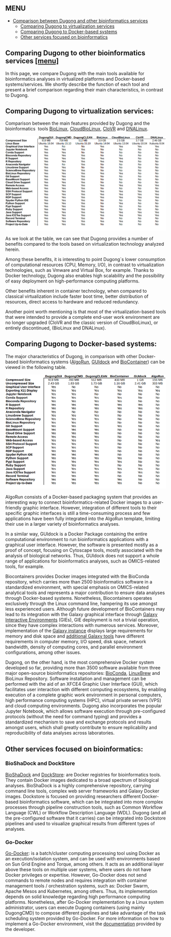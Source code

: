 ## MENU <a name="menu" />

- [Comparison between Dugong and other bioinformatics services](#DugongCompare)
    - [Comparing Dugong to virtualization services](#DugongCompare)
    - [Comparing Dugong to Docker-based systems](#DugongCompare)
    - [Other services focused on bioinformatics](#DugongCompare)

## Comparing Dugong to other bioinformatics services <a name="DugongCompare" /> [[menu]](#menu)

In this page, we compare Dugong with the main tools available for bioinformatics analyses in virtualized platforms and Docker-based systems/services. We shortly describe the function of each tool and present a brief comparison regarding their main characteristics, in contrast to Dugong.

## Comparing Dugong to virtualization services:

Comparison between the main features provided by Dugong and the bioinformatics  tools [BioLinux](http://environmentalomics.org/bio-linux/), [CloudBioLinux](http://cloudbiolinux.org/), [CloVR](http://clovr.org) and [DNALinux](http://www.dnalinux.com).

![Comparative](https://raw.githubusercontent.com/DugongBioinformatics/dugongbioinformatics.github.io/master/.misc/comparative_cloud.png)

As we look at the table, we can see that Dugong provides a number of benefits compared to the tools based on virtualization technology analyzed herein.

Among these benefits, it is interesting to point Dugong´s lower consumption of computational resources (CPU, Memory, I/O), in contrast to virtualization technologies, such as Vmware and Virtual Box, for example. Thanks to Docker technology, Dugong also enables high scalability and the possibility of easy deployment on high-performance computing platforms.

Other benefits inherent in container technology, when compared to classical virtualization include faster boot time, better distribution of resources, direct access to hardware and reduced redundancy.

Another point worth mentioning is that most of the virtualization-based tools that were intended to provide a complete end-user work environment are no longer upgraded (CloVR and the classic version of CloudBioLinux), or entirely discontinued, (BioLinux and DNALinux).

## Comparing Dugong to Docker-based systems:

The major characteristics of Dugong, in comparison with other Docker-based bioinformatics systems ([AlgoRun](https://github.com/algorun/algorun), [GUIdock](https://github.com/WebDataScience/GUIdock) and [BioContainer](https://github.com/BioContainers))  can be viewed in the following table.

![Comparative](https://raw.githubusercontent.com/DugongBioinformatics/dugongbioinformatics.github.io/master/.misc/comparative_docker.png)

AlgoRun consists of a Docker-based packaging system that provides an interesting way to connect bioinformatics-related Docker images to a user-friendly graphic interface. However, integration of different tools to their specific graphic interfaces is still a time-consuming process and few applications have been fully integrated into the AlgoRun template, limiting their use in a larger variety of bioinformatics analyses.

In a similar way, GUIdock is a Docker Package containing the entire computational environment to run bioinformatics applications with a graphical user interface. However, the software is presented mostly as a proof of concept, focusing on Cytoscape tools, mostly associated with the analysis of biological networks. Thus, GUIdock does not support a whole range of applications for bioinformatics analyses, such as OMICS-related tools, for example.

Biocontainers provides Docker images integrated with the BioConda repository, which carries more than 2500 bioinformatics software in a standardized environment, with special emphasis on OMICS-related analytical tools and represents a major contribution to ensure data analyses through Docker-based systems. Nonetheless, Biocontainers operates exclusively through the Linux command line, hampering its use amongst less experienced users. Although future development of BioContainers may lead to its integration with the Galaxy graphical interface through [Galaxy Interactive Environments](https://galaxyproject.org/admin/gies/) (GIEs), GIE deployment is not a trivial operation, since they have complex interactions with numerous services. Moreover, implementation of the [Galaxy instance](https://galaxyproject.org/admin/get-galaxy/) displays large requirements for memory and disk space and [additional Galaxy tools](https://galaxyproject.org/admin/get-galaxy/#install-tools) have different requirements in computer memory, I/O speed, disk space, network bandwidth, density of computing cores, and parallel environment configurations, among other issues.

Dugong, on the other hand, is the most comprehensive Docker system developed so far, providing more than 3500 software available from three major open-source bioinformatics repositories: [BioConda](http://bioconda.github.io/), [LinuxBrew](http://linuxbrew.sh/) and BioLinux Repository. Software installation and management can be performed with the aid of an XFCE4 Graphic User Interface (GUI), which facilitates user interaction with different computing ecosystems, by enabling execution of a complete graphic work environment in personal computers, high performance computing systems (HPC), virtual private servers (VPS) and cloud computing environments. Dugong also incorporates the popular Jupyter Notebook, which allows software execution through pre-configured protocols (without the need for command typing) and provides a standardized mechanism to save and exchange protocols and results amongst users, which shall greatly contribute to ensure replicability and reproducibility of data analyses across laboratories.

## Other services focused on bioinformatics:

### BioShaDock and DockStore

[BioShaDock](https://docker-ui.genouest.org) and [DockStore](https://docker-ui.genouest.org): are Docker registries for bioinformatics tools. They contain Docker images dedicated to a broad spectrum of biological analyses. BioShaDock is a highly comprehensive repository, carrying command line tools, complex web server frameworks and Galaxy Docker images. Dockstore is focused on providing researchers different Docker-based bioinformatics software, which can be integrated into more complex processes through pipeline construction tools, such as Common Workflow Language (CWL) or Workflow Description Language (WDL). Dugong (and all the pre-configured software that it carries) can be integrated into Dockstore pipelines and used to visualize graphical results from different types of analyses.

### Go-Docker

[Go-Docker](http://www.genouest.org/godocker/): is a batch/cluster computing processing tool using Docker as an execution/isolation system, and can be used with environments based on Sun Grid Engine and Torque, among others. It acts as an additional layer above these tools on multiple user systems, where users do not have Docker privileges or expertise. However, Go-Docker does not send commands to remote nodes and requires integration with container management tools / orchestration systems, such as: Docker Swarm, Apache Mesos and Kubernetes, among others. Thus, its implementation depends on solid knowledge regarding high performance computing platforms. Nonetheless, after Go-Docker implementation by a Linux system administrator, users can execute Dugong containers (using mainly DugongCMD) to compose different pipelines and take advantage of the task scheduling system provided by Go-Docker. For more information on how to implement a Go-Docker environment, visit the [documentation](https://godocker.atlassian.net/wiki/spaces/GOD/overview) provided by the developer.

